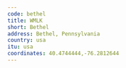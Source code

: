 ```yaml
---
code: bethel
title: WMLK
short: Bethel
address: Bethel, Pennsylvania
country: usa
itu: usa
coordinates: 40.4744444,-76.2812644
---
```

